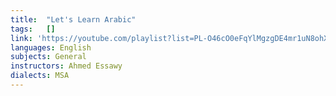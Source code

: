 ```yaml
---
title:  "Let's Learn Arabic"
tags:   []
link: 'https://youtube.com/playlist?list=PL-O46cO0eFqYlMgzgDE4mr1uN8ohXRcLO&si=j2DLMt8tYpeRRn90'
languages: English
subjects: General
instructors: Ahmed Essawy
dialects: MSA
---
```

